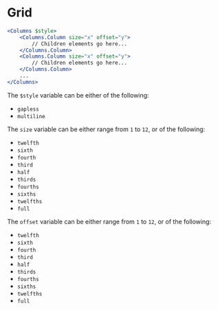 # Grid

```jsx
<Columns $style>
    <Columns.Column size="x" offset="y">
        // Children elements go here...
    </Columns.Column>
    <Columns.Column size="x" offset="y">
        // Children elements go here...
    </Columns.Column>
    ...
</Columns>
```

The `$style` variable can be either of the following:
- `gapless`
- `multiline`

The `size` variable can be either range from `1` to `12`, or of the following:
- `twelfth`
- `sixth`
- `fourth`
- `third`
- `half`
- `thirds`
- `fourths`
- `sixths`
- `twelfths`
- `full`

The `offset` variable can be either range from `1` to `12`, or of the following:
- `twelfth`
- `sixth`
- `fourth`
- `third`
- `half`
- `thirds`
- `fourths`
- `sixths`
- `twelfths`
- `full`